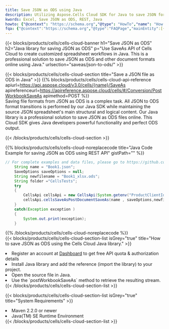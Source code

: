 ```yaml
---
title: Save JSON as ODS using Java 
description: Utilizing Aspose.Cells Cloud SDK for Java to save JSON format file as ODS format file. 
kwords: Excel, Save JSON as ODS, REST, Java
howto: {"@context": "https://schema.org","@type": "HowTo","name": "How to save JSON as ODS using the Cells Cloud Java library.","description": "How to save JSON as ODS using the Cells Cloud Java library.","image": {"@type": "ImageObject"},"url": "/java/saveas/json-to-ods/","step": [{ "@type": "HowToStep","name": "How to save JSON as ODS using the Cells Cloud Java library. step 1", "image": {"@type": "ImageObject",},"url": "/java/saveas/json-to-ods/","text": "Register an account at <a href='https://dashboard.aspose.cloud/'>Dashboard</a> to get free API quota & authorization details",},{ "@type": "HowToStep","name": "How to save JSON as ODS using the Cells Cloud Java library. step 1", "image": {"@type": "ImageObject",},"url": "/java/saveas/json-to-ods/","text": "Install Java library and add the reference (import the library) to your project.",},{ "@type": "HowToStep","name": "How to save JSON as ODS using the Cells Cloud Java library. step 1", "image": {"@type": "ImageObject",},"url": "/java/saveas/json-to-ods/","text": "Open the source file in Java.",},{ "@type": "HowToStep","name": "How to save JSON as ODS using the Cells Cloud Java library. step 1", "image": {"@type": "ImageObject",},"url": "/java/saveas/json-to-ods/","text": "Use the `postWorkbookSaveAs` method to retrieve the resulting stream.",}, ],"supply": {"@type": "HowToSupply","name": "document"},"tool": [{"@type": "HowToTool","name": "IntelliJ IDEA, Visual Studio Code, Eclipse"},{"@type": "HowToTool","name": "Aspose Cells"}],"totalTime": "PT6M"}
fqa: {"@context":"https://schema.org","@type":"FAQPage","mainEntity":[{"@type":"Question","name":"Why save file as other formats file in C# using REST API?","acceptedAnswer":{"@type":"Answer","text":"Documents are encoded in many ways, and some files may be incompatible with the software you use. To open and read such files, just save them as appropriate file formats.<br/><ol><li>Install .NET SDK and add the reference (import the library) to your project.</li><li>Open the source file in C# using REST API.</li><li>Call the PostWorkbookSaveAsRequest() method, passing an output filename with required extension.</li><li>Get the result of save as a separate file.</li></ol>"}},{"@type":"Question","name":"What file formats can I save as with your C# library?","acceptedAnswer":{"@type":"Answer","text":"We support a variety of file formats for conversion using .NET library, including XLSX, Excel, xls , PDF, CSV, HTML, Markdown, XML, PNG, JPG, TIFF, Json, TXT and many more."}},{"@type":"Question","name":"What is the maximum allowed file size for conversion using this .NET library?","acceptedAnswer":{"@type":"Answer","text":"There are no file size limits for format conversions using .NET library."}}]}
---
```



{{< blocks/products/cells/cells-cloud-banner h1="Save JSON as ODS" h2="Java library for saving JSON as ODS" p="Use SaveAs API of Cells Cloud to create customized spreadsheet workflows in Java. This is a professional solution to save JSON as ODS and other document formats online using Java." urlsection="saveas/json-to-ods/" >}}

{{< blocks/products/cells/cells-cloud-section  title="Save a JSON file as ODS in Java" >}}
{{% blocks/products/cells/cells-cloud-api-reference  apiurl=https://api.aspose.cloud/v3.0/cells/{name}/SaveAs  apireferenceurl=https://apireference.aspose.cloud/cells/#/Conversion/PostWorkbookSaveAs  apimethod=POST %}}
<br/>
Saving file formats from JSON as ODS is a complex task. All JSON to ODS format transitions is performed by our Java SDK while maintaining the source JSON spreadsheet's main structural and logical content. Our Java library is a professional solution to save JSON as ODS files online. This Cloud SDK gives Java developers powerful functionality and perfect ODS output.

{{< /blocks/products/cells/cells-cloud-section >}}

{{% blocks/products/cells/cells-cloud-noreplacecode title="Java Code Example for saving JSON as ODS using REST API" gistPath="" %}}
  
```java
// For complete examples and data files, please go to https://github.com/aspose-cells-cloud/aspose-cells-cloud-java/
    String name = "Book1.json";
    SaveOptions saveOptions = null;
    String newfilename = "Book1_xlsx.ods";
    String folder ="CellsTests";
    try 
    {
        CellsApi cellsApi = new CellsApi(System.getenv("ProductClientId"), System.getenv("ProductClientSecret"));
        cellsApi.cellsSaveAsPostDocumentSaveAs(name , saveOptions,newfilename,false,false,folder,null,null,null,true);                       
    }
    catch(Exception exception )
    {
        System.out.print(exception);
    }
```
  
{{% /blocks/products/cells/cells-cloud-noreplacecode  %}}
<br/>
{{< blocks/products/cells/cells-cloud-section-list isGrey="true"  title="How to save JSON as ODS using the Cells Cloud Java library." >}}
<li>Register an account at <a href="https://dashboard.aspose.cloud/">Dashboard</a> to get free API quota & authorization details</li>
<li>Install Java library and add the reference (import the library) to your project.</li>
<li>Open the source file in Java.</li>
<li>Use the `postWorkbookSaveAs` method to retrieve the resulting stream.</li>
{{< /blocks/products/cells/cells-cloud-section-list >}}

{{< blocks/products/cells/cells-cloud-section-list isGrey="true"  title="System Requirements" >}}
<li>Maven 2.2.0 or newer</li>
<li>Java(TM) SE Runtime Environment</li>
{{< /blocks/products/cells/cells-cloud-section-list >}}
